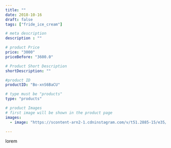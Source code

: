 ```yaml
---
title: ""
date: 2018-10-16
draft: false
tags: ["fride_ice_cream"]

# meta description
description : ""

# product Price
price: "3000"
priceBefore: "3600.0"

# Product Short Description
shortDescription: ""

#product ID
productID: "Bo-xnS6BaCU"

# type must be "products"
type: "products"

# product Images
# first image will be shown in the product page
images:
  - image: "https://scontent-arn2-1.cdninstagram.com/v/t51.2885-15/e35/43311989_2191335011123464_1996756401075859129_n.jpg?se=7&tp=1&_nc_ht=scontent-arn2-1.cdninstagram.com&_nc_cat=104&_nc_ohc=7TYRSlrkiU8AX84DUDQ&ccb=7-4&oh=9a9d28f35a35e30c8d68f92d6687560e&oe=608173CA&ig_cache_key=MTg5MTE2NzA5ODE4MTYyMzk1Ng%3D%3D.2-ccb7-4"

---
```

lorem
